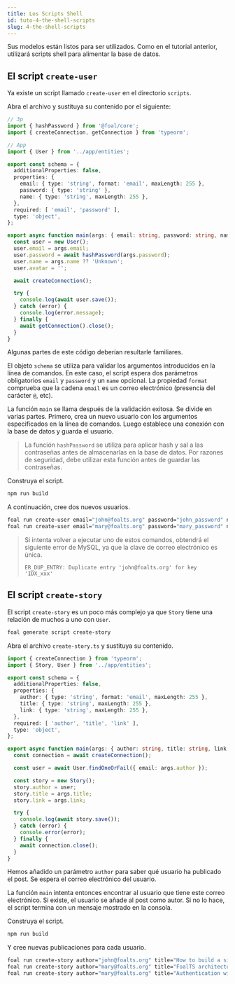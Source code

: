```yaml
---
title: Los Scripts Shell
id: tuto-4-the-shell-scripts
slug: 4-the-shell-scripts
---
```


Sus modelos están listos para ser utilizados. Como en el tutorial anterior, utilizará scripts shell para alimentar la base de datos.

## El script `create-user`

Ya existe un script llamado `create-user` en el directorio `scripts`.

Abra el archivo y sustituya su contenido por el siguiente:

```typescript
// 3p
import { hashPassword } from '@foal/core';
import { createConnection, getConnection } from 'typeorm';

// App
import { User } from '../app/entities';

export const schema = {
  additionalProperties: false,
  properties: {
    email: { type: 'string', format: 'email', maxLength: 255 },
    password: { type: 'string' },
    name: { type: 'string', maxLength: 255 },
  },
  required: [ 'email', 'password' ],
  type: 'object',
};

export async function main(args: { email: string, password: string, name?: string }) {
  const user = new User();
  user.email = args.email;
  user.password = await hashPassword(args.password);
  user.name = args.name ?? 'Unknown';
  user.avatar = '';

  await createConnection();

  try {
    console.log(await user.save());
  } catch (error) {
    console.log(error.message);
  } finally {
    await getConnection().close();
  }
}

```

Algunas partes de este código deberían resultarle familiares.

El objeto `schema` se utiliza para validar los argumentos introducidos en la línea de comandos. En este caso, el script espera dos parámetros obligatorios `email` y `password` y un `name` opcional. La propiedad `format` comprueba que la cadena `email` es un correo electrónico (presencia del carácter `@`, etc). 

La función `main` se llama después de la validación exitosa. Se divide en varias partes. Primero, crea un nuevo usuario con los argumentos especificados en la línea de comandos. Luego establece una conexión con la base de datos y guarda el usuario.

> La función `hashPassword` se utiliza para aplicar hash y sal a las contraseñas antes de almacenarlas en la base de datos. Por razones de seguridad, debe utilizar esta función antes de guardar las contraseñas.

Construya el script.

```bash
npm run build
```

A continuación, cree dos nuevos usuarios.

```bash
foal run create-user email="john@foalts.org" password="john_password" name="John"
foal run create-user email="mary@foalts.org" password="mary_password" name="Mary"
```

> Si intenta volver a ejecutar uno de estos comandos, obtendrá el siguiente error de MySQL, ya que la clave de correo electrónico es única.
>
> `ER_DUP_ENTRY: Duplicate entry 'john@foalts.org' for key 'IDX_xxx'`

## El script `create-story`

El script `create-story` es un poco más complejo ya que `Story` tiene una relación de muchos a uno con `User`.

```bash
foal generate script create-story
```

Abra el archivo `create-story.ts` y sustituya su contenido.

```typescript
import { createConnection } from 'typeorm';
import { Story, User } from '../app/entities';

export const schema = {
  additionalProperties: false,
  properties: {
    author: { type: 'string', format: 'email', maxLength: 255 },
    title: { type: 'string', maxLength: 255 },
    link: { type: 'string', maxLength: 255 },
  },
  required: [ 'author', 'title', 'link' ],
  type: 'object',
};

export async function main(args: { author: string, title: string, link: string }) {
  const connection = await createConnection();

  const user = await User.findOneOrFail({ email: args.author });

  const story = new Story();
  story.author = user;
  story.title = args.title;
  story.link = args.link;

  try {
    console.log(await story.save());
  } catch (error) {
    console.error(error);
  } finally {
    await connection.close();
  }
}

```

Hemos añadido un parámetro `author` para saber qué usuario ha publicado el post. Se espera el correo electrónico del usuario.

La función `main` intenta entonces encontrar al usuario que tiene este correo electrónico. Si existe, el usuario se añade al post como autor. Si no lo hace, el script termina con un mensaje mostrado en la consola.

Construya el script.

```bash
npm run build
```

Y cree nuevas publicaciones para cada usuario.

```bash
foal run create-story author="john@foalts.org" title="How to build a simple to-do list" link="https://foalts.org/docs/tutorials/simple-todo-list/1-installation"
foal run create-story author="mary@foalts.org" title="FoalTS architecture overview" link="https://foalts.org/docs/architecture/architecture-overview"
foal run create-story author="mary@foalts.org" title="Authentication with Foal" link="https://foalts.org/docs/authentication-and-access-control/quick-start"
```
